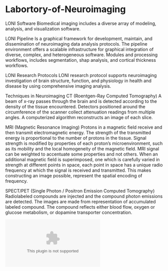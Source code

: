 # Labortory-of-Neuroimaging

LONI Software
Biomedical imaging includes a diverse array of modeling, analysis, and visualization software.

LONI Pipeline
Is a graphical framework for development, maintain, and dissemination of neuroimaging data analysis protocols. The pipeline environment offers a scalable infrastructure for graphical integration of diverse, complex, and heterogeneous software. Modules and processing workflows, includes segmentation, shap analysis, and cortical thickness workflows. 

LONI Research Protocols
LONI research protocol supports neuroimaging investigation of brain structure, function, and physiology in health and disease by using comprehensive imaging analysis. 

Techniques in Neuroimaging
CT (Roentgen-Ray Computed Tomography)
A beam of x-ray passes through the brain and is detected according to the density of the tissue encountered. Detectors positioned around the circumference of the scanner collect attenuation readings from multiple angles. A computerized algorithm reconstructs an image of each slice. 

MRI (Magnetic Resonance Imaging)
Protons in a magnetic field receive and then transmit electromagnetic energy. The strength of the transmitted energy is proportional to the number of protons in the tissue. Signal strength is modified by properties of each proton’s microenvironment, such as its mobility and the local homogeneity of the magnetic field. MRI signal can be weighted to accentuate some properties and not others. When an additional magnetic field is superimposed, one which is carefully varied in strength at different points in space, each point in space has a unique radio frequency at which the signal is received and transmitted. This makes constructing an image possible, represent the spatial encoding of frequency. 

SPECT/PET (Single Photon / Positron Emission Computed Tomography)
Radiolabeled compounds are injected and the compound photon emissions are detected. The images are made from representation of accumulated labeled compound. The compound reflects either blood flow, oxygen or glucose metabolism, or dopamine transporter concentration. 

![alt text](https://github.com/Gahill1826/Labortory-of-Neuroimaging/blob/master/MRI.docx)
